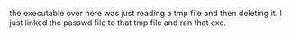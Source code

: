 the executable over here was just reading a tmp file and
then deleting it. I just linked the passwd file to that tmp
file and ran that exe.
